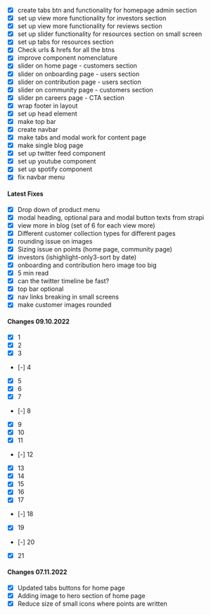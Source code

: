 - [x] create tabs btn and functionality for homepage admin section
- [x] set up view more functionality for investors section
- [x] set up view more functionality for reviews section
- [x] set up slider functionality for resources section on small screen
- [x] set up tabs for resources section
- [x] Check urls & hrefs for all the btns
- [x] improve component nomenclature
- [x] slider on home page - customers section
- [x] slider on onboarding page - users section
- [x] slider on contribution page - users section
- [x] slider on community page - customers section
- [x] slider pn careers page - CTA section
- [x] wrap footer in layout
- [x] set up head element
- [x] make top bar
- [x] create navbar
- [x] make tabs and modal work for content page
- [x] make single blog page
- [x] set up twitter feed component
- [x] set up youtube component
- [x] set up spotify component
- [x] fix navbar menu

#### Latest Fixes

- [x] Drop down of product menu
- [x] modal heading, optional para and modal button texts from strapi
- [x] view more in blog (set of 6 for each view more)
- [x] Different customer collection types for different pages
- [x] rounding issue on images
- [x] Sizing issue on points (home page, community page)
- [x] investors (ishighlight-only3-sort by date)
- [x] onboarding and contribution hero image too big
- [x] 5 min read
- [x] can the twitter timeline be fast?
- [x] top bar optional
- [x] nav links breaking in small screens
- [x] make customer images rounded

#### Changes 09.10.2022

- [x] 1
- [x] 2
- [x] 3
- [-] 4
- [x] 5
- [x] 6
- [x] 7
- [-] 8
- [x] 9
- [x] 10
- [x] 11
- [-] 12
- [x] 13
- [x] 14
- [x] 15
- [x] 16
- [x] 17
- [-] 18
- [x] 19
- [-] 20
- [x] 21

#### Changes 07.11.2022

- [x] Updated tabs buttons for home page
- [x] Adding image to hero section of home page
- [x] Reduce size of small icons where points are written
